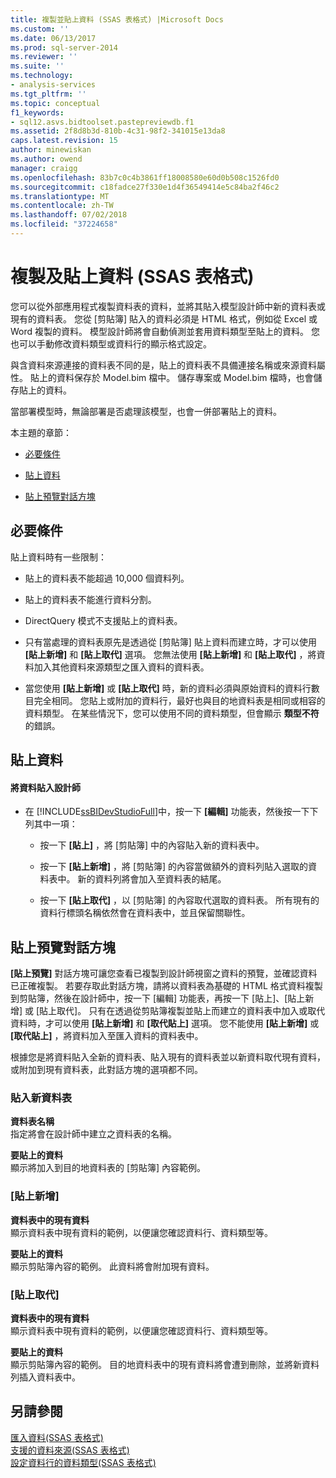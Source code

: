 ```yaml
---
title: 複製並貼上資料 (SSAS 表格式) |Microsoft Docs
ms.custom: ''
ms.date: 06/13/2017
ms.prod: sql-server-2014
ms.reviewer: ''
ms.suite: ''
ms.technology:
- analysis-services
ms.tgt_pltfrm: ''
ms.topic: conceptual
f1_keywords:
- sql12.asvs.bidtoolset.pastepreviewdb.f1
ms.assetid: 2f8d8b3d-810b-4c31-98f2-341015e13da8
caps.latest.revision: 15
author: minewiskan
ms.author: owend
manager: craigg
ms.openlocfilehash: 83b7c0c4b3861ff18008580e60d0b508c1526fd0
ms.sourcegitcommit: c18fadce27f330e1d4f36549414e5c84ba2f46c2
ms.translationtype: MT
ms.contentlocale: zh-TW
ms.lasthandoff: 07/02/2018
ms.locfileid: "37224658"
---
```

# <a name="copy-and-paste-data-ssas-tabular"></a>複製及貼上資料 (SSAS 表格式)
  您可以從外部應用程式複製資料表的資料，並將其貼入模型設計師中新的資料表或現有的資料表。 您從 [剪貼簿] 貼入的資料必須是 HTML 格式，例如從 Excel 或 Word 複製的資料。 模型設計師將會自動偵測並套用資料類型至貼上的資料。 您也可以手動修改資料類型或資料行的顯示格式設定。  
  
 與含資料來源連接的資料表不同的是，貼上的資料表不具備連接名稱或來源資料屬性。 貼上的資料保存於 Model.bim 檔中。 儲存專案或 Model.bim 檔時，也會儲存貼上的資料。  
  
 當部署模型時，無論部署是否處理該模型，也會一併部署貼上的資料。  
  
 本主題的章節：  
  
-   [必要條件](#bkmk_prerequisites)  
  
-   [貼上資料](#bkmk_paste_data)  
  
-   [貼上預覽對話方塊](#bkmk_paste_preview)  
  
##  <a name="bkmk_prerequisites"></a> 必要條件  
 貼上資料時有一些限制：  
  
-   貼上的資料表不能超過 10,000 個資料列。  
  
-   貼上的資料表不能進行資料分割。  
  
-   DirectQuery 模式不支援貼上的資料表。  
  
-   只有當處理的資料表原先是透過從 [剪貼簿] 貼上資料而建立時，才可以使用 **[貼上新增]** 和 **[貼上取代]** 選項。 您無法使用 **[貼上新增]** 和 **[貼上取代]** ，將資料加入其他資料來源類型之匯入資料的資料表。  
  
-   當您使用 **[貼上新增]** 或 **[貼上取代]** 時，新的資料必須與原始資料的資料行數目完全相同。 您貼上或附加的資料行，最好也與目的地資料表是相同或相容的資料類型。 在某些情況下，您可以使用不同的資料類型，但會顯示 **類型不符** 的錯誤。  
  
##  <a name="bkmk_paste_data"></a> 貼上資料  
  
#### <a name="to-paste-data-into-the-designer"></a>將資料貼入設計師  
  
-   在 [!INCLUDE[ssBIDevStudioFull](../includes/ssbidevstudiofull-md.md)]中，按一下 **[編輯]** 功能表，然後按一下下列其中一項：  
  
    -   按一下 **[貼上]** ，將 [剪貼簿] 中的內容貼入新的資料表中。  
  
    -   按一下 **[貼上新增]** ，將 [剪貼簿] 的內容當做額外的資料列貼入選取的資料表中。 新的資料列將會加入至資料表的結尾。  
  
    -   按一下 **[貼上取代]** ，以 [剪貼簿] 的內容取代選取的資料表。 所有現有的資料行標頭名稱依然會在資料表中，並且保留關聯性。  
  
##  <a name="bkmk_paste_preview"></a> 貼上預覽對話方塊  
 **[貼上預覽]** 對話方塊可讓您查看已複製到設計師視窗之資料的預覽，並確認資料已正確複製。 若要存取此對話方塊，請將以資料表為基礎的 HTML 格式資料複製到剪貼簿，然後在設計師中，按一下 [編輯] 功能表，再按一下 [貼上]、[貼上新增] 或 [貼上取代]。 只有在透過從剪貼簿複製並貼上而建立的資料表中加入或取代資料時，才可以使用 **[貼上新增]** 和 **[取代貼上]** 選項。 您不能使用 **[貼上新增]** 或 **[取代貼上]** ，將資料加入至匯入資料的資料表中。  
  
 根據您是將資料貼入全新的資料表、貼入現有的資料表並以新資料取代現有資料，或附加到現有資料表，此對話方塊的選項都不同。  
  
### <a name="paste-to-new-table"></a>貼入新資料表  
 **資料表名稱**  
 指定將會在設計師中建立之資料表的名稱。  
  
 **要貼上的資料**  
 顯示將加入到目的地資料表的 [剪貼簿] 內容範例。  
  
### <a name="paste-append"></a>[貼上新增]  
 **資料表中的現有資料**  
 顯示資料表中現有資料的範例，以便讓您確認資料行、資料類型等。  
  
 **要貼上的資料**  
 顯示剪貼簿內容的範例。 此資料將會附加現有資料。  
  
### <a name="paste-replace"></a>[貼上取代]  
 **資料表中的現有資料**  
 顯示資料表中現有資料的範例，以便讓您確認資料行、資料類型等。  
  
 **要貼上的資料**  
 顯示剪貼簿內容的範例。 目的地資料表中的現有資料將會遭到刪除，並將新資料列插入資料表中。  
  
## <a name="see-also"></a>另請參閱  
 [匯入資料&#40;SSAS 表格式&#41;](import-data-ssas-tabular.md)   
 [支援的資料來源&#40;SSAS 表格式&#41;](tabular-models/data-sources-supported-ssas-tabular.md)   
 [設定資料行的資料類型&#40;SSAS 表格式&#41;](tabular-models/set-the-data-type-of-a-column-ssas-tabular.md)  
  
  
